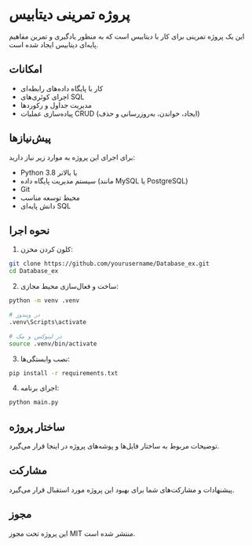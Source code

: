 # پروژه تمرینی دیتابیس

این یک پروژه تمرینی برای کار با دیتابیس است که به منظور یادگیری و تمرین مفاهیم پایه‌ای دیتابیس ایجاد شده است.

## امکانات

- کار با پایگاه داده‌های رابطه‌ای
- اجرای کوئری‌های SQL
- مدیریت جداول و رکوردها
- پیاده‌سازی عملیات CRUD (ایجاد، خواندن، به‌روزرسانی و حذف)

## پیش‌نیازها

برای اجرای این پروژه به موارد زیر نیاز دارید:

- Python 3.8 یا بالاتر
- سیستم مدیریت پایگاه داده (مانند MySQL یا PostgreSQL)
- Git
- محیط توسعه مناسب
- دانش پایه‌ای SQL

## نحوه اجرا

1. کلون کردن مخزن:
```bash
git clone https://github.com/yourusername/Database_ex.git
cd Database_ex
```

2. ساخت و فعال‌سازی محیط مجازی:
```bash
python -m venv .venv

# در ویندوز
.venv\Scripts\activate

# در لینوکس و مک
source .venv/bin/activate
```

3. نصب وابستگی‌ها:
```bash
pip install -r requirements.txt
```

4. اجرای برنامه:
```bash
python main.py
```

## ساختار پروژه

توضیحات مربوط به ساختار فایل‌ها و پوشه‌های پروژه در اینجا قرار می‌گیرد.

## مشارکت

پیشنهادات و مشارکت‌های شما برای بهبود این پروژه مورد استقبال قرار می‌گیرد.

## مجوز

این پروژه تحت مجوز MIT منتشر شده است. 